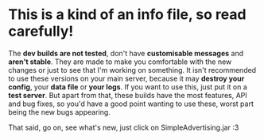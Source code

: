 # This is a kind of an info file, so read carefully!

The **dev builds are not tested**, don't have **customisable messages** and **aren't stable**. They are made to make you comfortable with the new changes
or just to see that I'm working on something. It isn't recommended to use these versions on your main server, because it may **destroy your config**,
your **data file** or **your logs**. If you want to use this, just put it on a **test server**. But apart from that, these builds have the most
features, API and bug fixes, so you'd have a good point wanting to use these, worst part being the new bugs appearing.

That said, go on, see what's new, just click on SimpleAdvertising.jar :3
